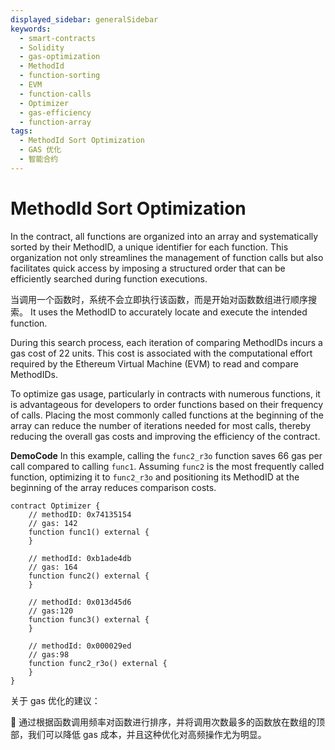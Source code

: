 ```yaml
---
displayed_sidebar: generalSidebar
keywords:
  - smart-contracts
  - Solidity
  - gas-optimization
  - MethodId
  - function-sorting
  - EVM
  - function-calls
  - Optimizer
  - gas-efficiency
  - function-array
tags:
  - MethodId Sort Optimization
  - GAS 优化
  - 智能合约
---
```


# MethodId Sort Optimization

In the contract, all functions are organized into an array and systematically sorted by their MethodID, a unique identifier for each function. This organization not only streamlines the management of function calls but also facilitates quick access by imposing a structured order that can be efficiently searched during function executions.

当调用一个函数时，系统不会立即执行该函数，而是开始对函数数组进行顺序搜索。 It uses the MethodID to accurately locate and execute the intended function.

During this search process, each iteration of comparing MethodIDs incurs a gas cost of 22 units. This cost is associated with the computational effort required by the Ethereum Virtual Machine (EVM) to read and compare MethodIDs.

To optimize gas usage, particularly in contracts with numerous functions, it is advantageous for developers to order functions based on their frequency of calls. Placing the most commonly called functions at the beginning of the array can reduce the number of iterations needed for most calls, thereby reducing the overall gas costs and improving the efficiency of the contract.

**DemoCode**
In this example, calling the `func2_r3o` function saves 66 gas per call compared to calling `func1`. Assuming `func2` is the most frequently called function, optimizing it to `func2_r3o` and positioning its MethodID at the beginning of the array reduces comparison costs.

```solidity
contract Optimizer {
    // methodID: 0x74135154 
    // gas: 142
    function func1() external {
    }

    // methodId: 0xb1ade4db
    // gas: 164 
    function func2() external {
    }

    // methodId: 0x013d45d6
    // gas:120
    function func3() external {
    }

    // methodId: 0x000029ed
    // gas:98
    function func2_r3o() external {
    }
}
```

关于 gas 优化的建议：

🌟 通过根据函数调用频率对函数进行排序，并将调用次数最多的函数放在数组的顶部，我们可以降低 gas 成本，并且这种优化对高频操作尤为明显。
